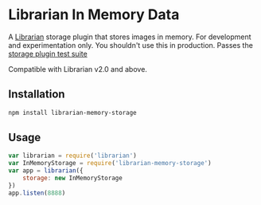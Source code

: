 # Librarian In Memory Data

A [Librarian](https://github.com/librarianjs/librarian) storage plugin that stores images in memory. For development and experimentation only. You shouldn't use this in production. Passes the [storage plugin test suite](https://github.com/librarianjs/librarian/blob/master/plugin-tests/storage-plugin.js)

Compatible with Librarian v2.0 and above.

## Installation

```sh
npm install librarian-memory-storage
```

## Usage
```js
var librarian = require('librarian')
var InMemoryStorage = require('librarian-memory-storage')
var app = librarian({
    storage: new InMemoryStorage
})
app.listen(8888)
```
